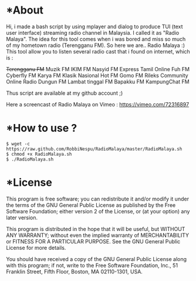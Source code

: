 *About
======
Hi, i made a bash script by using mplayer and dialog to produce TUI (text user interface) streaming radio channel in Malaysia. I called it as "Radio Malaya". The idea for this tool comes when i was bored and miss so much of my hometown radio (Terengganu FM). So here we are.. Radio Malaya :)
This tool allow you to listen several radio cast that i found on internet, which is :

~~Terengganu FM~~
Muzik FM
IKIM FM
Nasyid FM
Express Tamil Online
Fuh FM
Cyberfly FM
Karya FM
Klasik Nasional
Hot FM
Gomo FM
Rileks Community Online Radio 
Dungun FM
Lambat tinggal FM
Bapakku FM
KampungChat FM

Thus script are available at my github account ;)

Here a screencast of Radio Malaya on Vimeo : https://vimeo.com/72316897

*How to use ?
===========
```
$ wget -c https://raw.github.com/RobbiNespu/RadioMalaya/master/RadioMalaya.sh
$ chmod +x RadioMalaya.sh
$ ./RadioMalaya.sh
```
*License
========
This program is free software; you can redistribute it and/or modify
it under the terms of the GNU General Public License as published by
the Free Software Foundation; either version 2 of the License, or
(at your option) any later version.
  
This program is distributed in the hope that it will be useful,
but WITHOUT ANY WARRANTY; without even the implied warranty of
MERCHANTABILITY or FITNESS FOR A PARTICULAR PURPOSE.  See the
GNU General Public License for more details.
  
You should have received a copy of the GNU General Public License
along with this program; if not, write to the Free Software
Foundation, Inc., 51 Franklin Street, Fifth Floor, Boston,
MA 02110-1301, USA.


